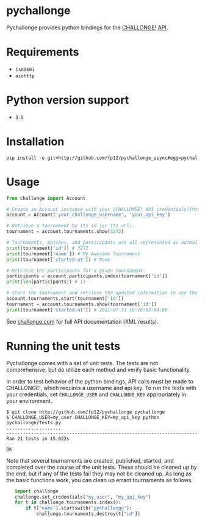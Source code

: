 # pychallonge

Pychallonge provides python bindings for the
[CHALLONGE!](http://challonge.com) [API](http://api.challonge.com/v1).


# Requirements

* `iso8601`
* `aiohttp`

# Python version support

* `3.5`

# Installation

    pip install -e git+http://github.com/fp12/pychallonge_async#egg=pychal
    
# Usage

```python
from challonge import Account

# Create an Account instance with your [CHALLONGE! API credentials](https://challonge.com/settings/developer).
account = Account('your_challonge_username', 'your_api_key')

# Retrieve a tournament by its id (or its url).
tournament = account.tournaments.show(3272)

# Tournaments, matches, and participants are all represented as normal Python dicts.
print(tournament['id']) # 3272
print(tournament['name']) # My Awesome Tournament
print(tournament['started-at']) # None

# Retrieve the participants for a given tournament.
participants = account.participants.index(tournament['id'])
print(len(participants)) # 13

# Start the tournament and retrieve the updated information to see the effects of the change.
account.tournaments.start(tournament['id'])
tournament = account.tournaments.show(tournament['id'])
print(tournament['started-at']) # 2011-07-31 16:16:02-04:00
```

See [challonge.com](http://api.challonge.com/v1) for full API documentation (XML results).


# Running the unit tests

Pychallonge comes with a set of unit tests. The tests are not comprehensive,
but do utilize each method and verify basic functionality.

In order to test behavior of the python bindings, API calls must be made
to CHALLONGE!, which requires a username and api key. To run the tests
with your credentials, set `CHALLONGE_USER` and `CHALLONGE_KEY` appropriately
in your environment.

    $ git clone http://github.com/fp12/pychallonge pychallonge
    $ CHALLONGE_USER=my_user CHALLONGE_KEY=my_api_key python pychallonge/tests.py
    ....................
    ----------------------------------------------------------------------
    Ran 21 tests in 15.022s

    OK

Note that several tournaments are created, published, started, and completed
over the course of the unit tests. These should be cleaned up by the end, but
if any of the tests fail they may not be cleaned up. As long as the basic
functions work, you can clean up errant tournaments as follows.

```python
   import challonge
   challonge.set_credentials("my_user", "my_api_key")
   for t in challonge.tournaments.index():
       if t["name"].startswith("pychallonge"):
           challonge.tournaments.destroy(t["id"])
```
